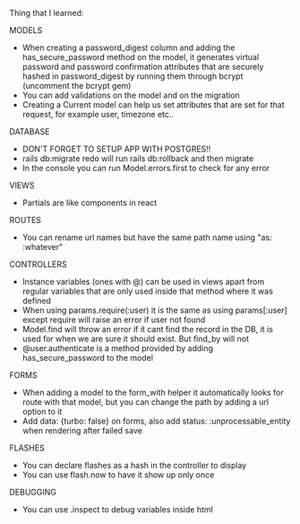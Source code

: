 Thing that I learned:

MODELS
- When creating a password_digest column and adding the has_secure_password method on the model,
it generates virtual password and password confirmation attributes that are securely hashed in password_digest
by running them through bcrypt (uncomment the bcrypt gem)
- You can add validations on the model and on the migration
- Creating a Current model can help us set attributes that are set for that request, for example
user, timezone etc..

DATABASE
- DON'T FORGET TO SETUP APP WITH POSTGRES!!
- rails db:migrate redo will run rails db:rollback and then migrate
- In the console you can run Model.errors.first to check for any error

VIEWS
- Partials are like components in react

ROUTES
- You can rename url names but have the same path name using "as: :whatever"

CONTROLLERS
- Instance variables (ones with @) can be used in views apart from regular variables that are only used
inside that method where it was defined
- When using params.require(:user) it is the same as using params[:user]
except require will raise an error if user not found
- Model.find will throw an error if it cant find the record in the DB, it is
used for when we are sure it should exist. But find_by will not
- @user.authenticate is a method provided by adding has_secure_password to the model

FORMS
- When adding a model to the form_with helper it automatically looks for route with that model,
but you can change the path by adding a url option to it
- Add data: {turbo: false} on forms, also add status: :unprocessable_entity when rendering after
failed save

FLASHES
- You can declare flashes as a hash in the controller to display
- You can use flash.now to have it show up only once

DEBUGGING
- You can use .inspect to debug variables inside html